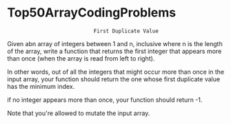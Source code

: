 # Top50ArrayCodingProblems
                                First Duplicate Value

Given abn array of integers between 1 and n, inclusive where n is the length of the array, write a function that returns the first integer that appears more than once (when the array is read from left to right).

In other words, out of all the integers that might occur more than once in the input array, your function should return the one whose first duplicate value has the minimum index.

if no integer appears more than once, your function should return -1.

Note that you're allowed to mutate the input array.

